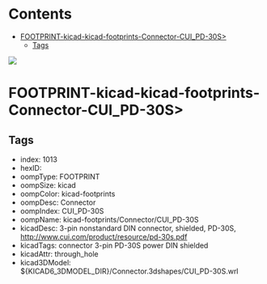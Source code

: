 



Contents
========

* [FOOTPRINT-kicad-kicad-footprints-Connector-CUI_PD-30S>](#footprint-kicad-kicad-footprints-connector-cui_pd-30s)
	* [Tags](#tags)
  
![][im]
# FOOTPRINT-kicad-kicad-footprints-Connector-CUI_PD-30S>

## Tags

- index: 1013
- hexID: 
- oompType: FOOTPRINT
- oompSize: kicad
- oompColor: kicad-footprints
- oompDesc: Connector
- oompIndex: CUI_PD-30S
- oompName: kicad-footprints/Connector/CUI_PD-30S
- kicadDesc: 3-pin nonstandard DIN connector, shielded, PD-30S, http://www.cui.com/product/resource/pd-30s.pdf
- kicadTags: connector 3-pin PD-30S power DIN shielded
- kicadAttr: through_hole
- kicad3DModel: ${KICAD6_3DMODEL_DIR}/Connector.3dshapes/CUI_PD-30S.wrl



[im]: image.png
